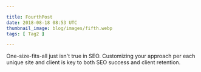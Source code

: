 ```yaml
---

title: FourthPost
date: 2018-08-18 08:53 UTC
thumbnail_image: blog/images/fifth.webp
tags: [ Tag2 ]

---
```


One-size-fits-all just isn't true in SEO. Customizing your approach per each unique site and client is key to both SEO success and client retention.